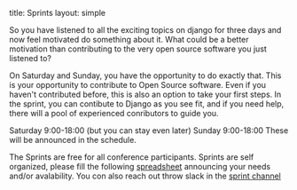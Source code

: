 title: Sprints 
layout: simple

So you have listened to all the exciting topics on django for three days and now feel motivated do something about it. What could be a better motivation than contributing to the very open source software you just listened to?

On Saturday and Sunday, you have the opportunity to do exactly that. This is your opportunity to contribute to Open Source software. Even if you haven't contributed before, this is also an option to take your first steps. In the sprint, you can contibute to Django as you see fit, and if you need help, there will a pool of experienced conributors to guide you.

Saturday 9:00-18:00 (but you can stay even later)
Sunday 9:00-18:00 These will be announced in the schedule.

The Sprints are free for all conference participants. Sprints are self organized, please fill the following <a target="_blank" href="https://docs.google.com/spreadsheets/d/1x2lL_nmmFcO7uXMGNGBVKkQ-6_rimyNWZKu_Rlm4vF0/edit?usp=sharing">spreadsheet</a> announcing your needs and/or avalability. You con also reach out throw slack in the <a href="https://djangoconeurope2021.slack.com/archives/C023KDSSL59" target="_blank">sprint channel</a>